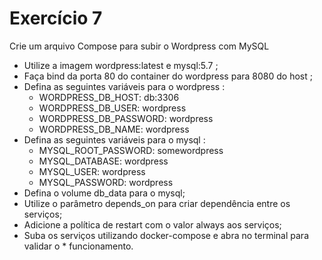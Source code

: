 # Exercício 7
Crie um arquivo Compose para subir o Wordpress com MySQL

* Utilize a imagem wordpress:latest e mysql:5.7 ;
* Faça bind da porta 80 do container do wordpress para 8080 do host ;
* Defina as seguintes variáveis para o wordpress :
  * WORDPRESS_DB_HOST: db:3306
  * WORDPRESS_DB_USER: wordpress
  * WORDPRESS_DB_PASSWORD: wordpress
  * WORDPRESS_DB_NAME: wordpress
* Defina as seguintes variáveis para o mysql :
  * MYSQL_ROOT_PASSWORD: somewordpress
  * MYSQL_DATABASE: wordpress
  * MYSQL_USER: wordpress
  * MYSQL_PASSWORD: wordpress
* Defina o volume db_data para o mysql;
* Utilize o parâmetro depends_on para criar dependência entre os serviços;
* Adicione a política de restart com o valor always aos serviços;
* Suba os serviços utilizando docker-compose e abra no terminal para validar o * funcionamento.